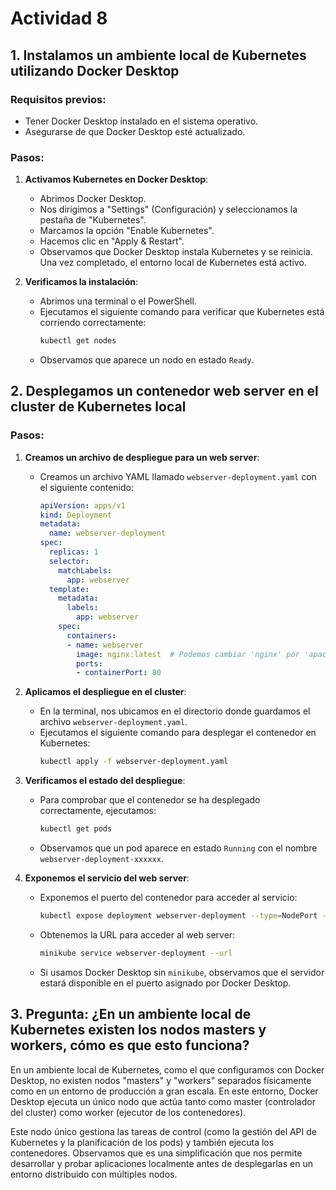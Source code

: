 
# Actividad 8

## 1. Instalamos un ambiente local de Kubernetes utilizando Docker Desktop

### Requisitos previos:
- Tener Docker Desktop instalado en el sistema operativo.
- Asegurarse de que Docker Desktop esté actualizado.

### Pasos:
1. **Activamos Kubernetes en Docker Desktop**:
   - Abrimos Docker Desktop.
   - Nos dirigimos a "Settings" (Configuración) y seleccionamos la pestaña de "Kubernetes".
   - Marcamos la opción "Enable Kubernetes".
   - Hacemos clic en "Apply & Restart".
   - Observamos que Docker Desktop instala Kubernetes y se reinicia. Una vez completado, el entorno local de Kubernetes está activo.

2. **Verificamos la instalación**:
   - Abrimos una terminal o el PowerShell.
   - Ejecutamos el siguiente comando para verificar que Kubernetes está corriendo correctamente:
     ```bash
     kubectl get nodes
     ```
   - Observamos que aparece un nodo en estado `Ready`.

## 2. Desplegamos un contenedor web server en el cluster de Kubernetes local

### Pasos:
1. **Creamos un archivo de despliegue para un web server**:
   - Creamos un archivo YAML llamado `webserver-deployment.yaml` con el siguiente contenido:
     ```yaml
     apiVersion: apps/v1
     kind: Deployment
     metadata:
       name: webserver-deployment
     spec:
       replicas: 1
       selector:
         matchLabels:
           app: webserver
       template:
         metadata:
           labels:
             app: webserver
         spec:
           containers:
           - name: webserver
             image: nginx:latest  # Podemos cambiar 'nginx' por 'apache' si preferimos
             ports:
             - containerPort: 80
     ```

2. **Aplicamos el despliegue en el cluster**:
   - En la terminal, nos ubicamos en el directorio donde guardamos el archivo `webserver-deployment.yaml`.
   - Ejecutamos el siguiente comando para desplegar el contenedor en Kubernetes:
     ```bash
     kubectl apply -f webserver-deployment.yaml
     ```

3. **Verificamos el estado del despliegue**:
   - Para comprobar que el contenedor se ha desplegado correctamente, ejecutamos:
     ```bash
     kubectl get pods
     ```
   - Observamos que un pod aparece en estado `Running` con el nombre `webserver-deployment-xxxxxx`.

4. **Exponemos el servicio del web server**:
   - Exponemos el puerto del contenedor para acceder al servicio:
     ```bash
     kubectl expose deployment webserver-deployment --type=NodePort --port=80
     ```
   - Obtenemos la URL para acceder al web server:
     ```bash
     minikube service webserver-deployment --url
     ```
   - Si usamos Docker Desktop sin `minikube`, observamos que el servidor estará disponible en el puerto asignado por Docker Desktop.

## 3. Pregunta: ¿En un ambiente local de Kubernetes existen los nodos masters y workers, cómo es que esto funciona?

En un ambiente local de Kubernetes, como el que configuramos con Docker Desktop, no existen nodos "masters" y "workers" separados físicamente como en un entorno de producción a gran escala. En este entorno, Docker Desktop ejecuta un único nodo que actúa tanto como master (controlador del cluster) como worker (ejecutor de los contenedores). 

Este nodo único gestiona las tareas de control (como la gestión del API de Kubernetes y la planificación de los pods) y también ejecuta los contenedores. Observamos que es una simplificación que nos permite desarrollar y probar aplicaciones localmente antes de desplegarlas en un entorno distribuido con múltiples nodos.

